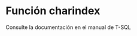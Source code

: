 ﻿---
FunctionName: "charindex"
FunctionType: "SQL"
Autogenerated: true
---

# Función  charindex

Consulte la documentación en el manual de T-SQL
